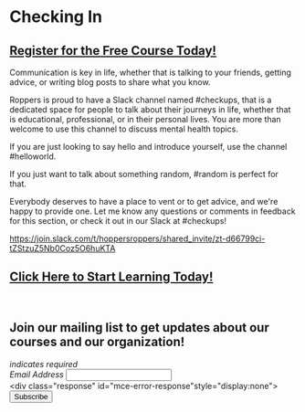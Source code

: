 # Checking In
##  [Register for the Free Course Today!](https://roppers.thinkific.com/courses/computing-fundamentals)
Communication is key in life, whether that is talking to your friends, getting advice, or writing blog posts to share what you know.

Roppers is proud to have a Slack channel named #checkups, that is a dedicated space for people to talk about their journeys in life, whether that is educational, professional, or in their personal lives. You are more than welcome to use this channel to discuss mental health topics.

If you are just looking to say hello and introduce yourself, use the channel #helloworld.

If you just want to talk about something random, #random is perfect for that.

Everybody deserves to have a place to vent or to get advice, and we're happy to provide one. Let me know any questions or comments in feedback for this section, or check it out in our Slack at #checkups!

<https://join.slack.com/t/hoppersroppers/shared_invite/zt-d66799ci-tZStzuZ5Nb0Coz5O6huKTA>
##  [Click Here to Start Learning Today!](https://roppers.thinkific.com/courses/computing-fundamentals)
<br><div id="mc_embed_signup"><form action="https://gmail.us5.list-manage.com/subscribe/post?u=4d03cc5db483966f7e0fe17cc&amp;id=8d9620c4b7" method="post" id="mc-embedded-subscribe-form" name="mc-embedded-subscribe-form" class="validate" target="_blank" novalidate>  <div id="mc_embed_signup_scroll"><h2>Join our mailing list to get updates about our courses and our organization!</h2><div class="indicates-required"><span class="asterisk">*</span> indicates required</div><div class="mc-field-group">	<label for="mce-EMAIL">Email Address  <span class="asterisk">*</span></label>	<input type="email" value="" name="EMAIL" class="required email" id="mce-EMAIL"></div>	<div id="mce-responses" class="clear">		<div class="response" id="mce-error-response"style="display:none"></div>		<div class="response" id="mce-success-response" style="display:none"></div>	</div>    <!-- real people should not fill this in and expect good things - do not remove this or risk form bot signups-->    <div style="position: absolute; left: -5000px;" aria-hidden="true"><input type="text" name="b_4d03cc5db483966f7e0fe17cc_8d9620c4b7" tabindex="-1" value=""></div>    <div class="clear"><input type="submit" value="Subscribe" name="subscribe" id="mc-embedded-subscribe" class="button"></div>    </div></form></div><script type="text/javascript" src="//s3.amazonaws.com/downloads.mailchimp.com/js/mc-validate.js"></script><script type="text/javascript">(function($) {window.fnames = new Array(); window.ftypes = newArray();fnames[0]="EMAIL";ftypes[0]="email";}(jQuery));var $mcj = jQuery.noConflict(true);</script><!--End mc_embed_signup-->